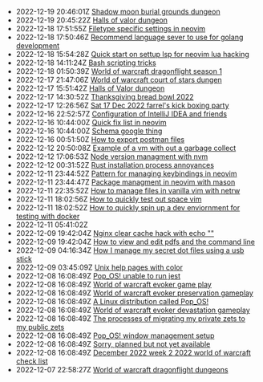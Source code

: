 * 2022-12-19 20:46:01Z [Shadow moon burial grounds dungeon](../38)
* 2022-12-19 20:45:22Z [Halls of valor dungeon](../39)
* 2022-12-18 17:51:55Z [Filetype specific settings in neovim](../37)
* 2022-12-18 17:50:46Z [Recommend language sever to use for golang development](../34)
* 2022-12-18 15:54:28Z [Quick start on settup lsp for neovim lua hacking](../18)
* 2022-12-18 14:11:24Z [Bash scripting tricks](../33)
* 2022-12-18 01:50:39Z [World of warcraft dragonflight season 1](../30)
* 2022-12-17 21:47:06Z [World of warcraft court of stars dungen](../32)
* 2022-12-17 15:51:42Z [Halls of Valor dungeon](../31)
* 2022-12-17 14:30:52Z [Thanksgiving bread bowl 2022](../27)
* 2022-12-17 12:26:56Z [Sat 17 Dec 2022 farrel's kick boxing party](../29)
* 2022-12-16 22:52:57Z [Configuration of IntelliJ IDEA and friends](../28)
* 2022-12-16 10:44:00Z [Quick fix list in neovim](../21)
* 2022-12-16 10:44:00Z [Schema google thing](../25)
* 2022-12-16 00:51:50Z [How to export postman files](../26)
* 2022-12-12 20:50:08Z [Example of a vm with out a garbage collect](../24)
* 2022-12-12 17:06:53Z [Node version managment with nvm](../23)
* 2022-12-12 00:31:52Z [Rust installation process annoyances](../22)
* 2022-12-11 23:44:52Z [Pattern for managing keybindings in neovim](../20)
* 2022-12-11 23:44:47Z [Package managment in neovim with mason](../19)
* 2022-12-11 22:35:52Z [How to manage files in vanilla vim with netrw](../17)
* 2022-12-11 18:02:56Z [How to quickly test out space vim](../15)
* 2022-12-11 18:02:52Z [How to quickly spin up a dev enviornment for testing with docker](../16)
* 2022-12-11 05:41:02Z [](../14)
* 2022-12-09 19:42:04Z [Nginx clear cache hack with echo ""](../13)
* 2022-12-09 19:42:04Z [How to view and edit pdfs and the command line](../12)
* 2022-12-09 04:16:34Z [How I manage my secret dot files using a usb stick](../10)
* 2022-12-09 03:45:09Z [Unix help pages with color](../11)
* 2022-12-08 16:08:49Z [Pop_OS! unable to run jest](../8)
* 2022-12-08 16:08:49Z [World of warcraft evoker game play](../1)
* 2022-12-08 16:08:49Z [World of warcraft evoker preservation gameplay](../3)
* 2022-12-08 16:08:49Z [A Linux distribution called Pop_OS!](../7)
* 2022-12-08 16:08:49Z [World of warcraft evoker devastation gameplay](../2)
* 2022-12-08 16:08:49Z [The processes of migrating my private zets to my public zets](../9)
* 2022-12-08 16:08:49Z [Pop_OS! window management setup](../6)
* 2022-12-08 16:08:49Z [Sorry, planned but not yet available](../0)
* 2022-12-08 16:08:49Z [December 2022 week 2 2022 world of warcraft check list](../5)
* 2022-12-07 22:58:27Z [World of warcraft dragonflight dungeons](../4)
